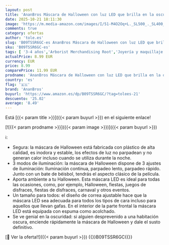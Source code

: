 ```yaml
---
layout: post
title: 'AnanBros Máscara de Halloween con luz LED que brilla en la oscuridad  3 modos de iluminación para juegos de disfraces  cosplay y fiestas'
date: 2025-10-21 18:11:30
image: 'https://m.media-amazon.com/images/I/51-M4O2Oq+L._SL500_._SL400_.jpg'
comments: true
category: ofertas
author: 'tole.es'
slug: 'B09TSSR6GC-es AnanBros Máscara de Halloween con luz LED que brilla en la...'
sku: 'B09TSSR6GC-es'
tags: [ '3-4 años','Arborist Merchandising Root','Joyería y maquillaje para niños','Juegos de imitación','Juguetes','Juguetes y juegos','Máscaras para adultos','Self Service','Special Features Stores','ananbros','b6d17eda-2c26-45ed-a098-453a9f96e839_0','b6d17eda-2c26-45ed-a098-453a9f96e839_1801','halloween','🇪🇸', ]
actualPrice: 8.99 EUR
currency: EUR
price: 8.99
comparePrice: 11.99 EUR
prodname: 'AnanBros Máscara de Halloween con luz LED que brilla en la oscuridad  3 modos de iluminación para juegos de disfraces  cosplay y fiestas'
country: 'es'
flag: '🇪🇸'
brand: 'AnanBros'
buyurl: 'https://www.amazon.es/dp/B09TSSR6GC/?tag=tolees-21'
descuento: '25.02'
average: '8.49'
---
```


Está [{{< param title >}}]({{< param buyurl >}}) en el siguiente enlace!

[![{{< param prodname >}}]({{< param image >}})]({{< param buyurl >}})

ℹ️:

- Segura: la máscara de Halloween está fabricada con plástico de alta calidad, es inodora y estable, los efectos de luz no parpadean y no generan calor incluso cuando se utiliza durante la noche.
- 3 modos de iluminación: la máscara de Halloween dispone de 3 ajustes de iluminación: Iluminación continua, parpadeo lento, parpadeo rápido. Junto con un bate de béisbol, tendrás el aspecto clásico de la película.
- Aporta ambiente a tu Halloween. Esta máscara LED es ideal para todas las ocasiones, como, por ejemplo, Halloween, fiestas, juegos de disfraces, fiestas de disfraces, carnaval y otros eventos.
- Un tamaño para todos: el diseño de correa ajustable hace que la máscara LED sea adecuada para todos los tipos de cara incluso para aquellos que llevan gafas. En el interior de la parte frontal la máscara LED está equipada con espuma como acolchado.
- Se ve genial en la oscuridad: si alguien desprevenido a una habitación oscura, enciende rápidamente la máscara de Halloween y dale el susto definitivo.

[🛒 Ver la oferta!!]({{< param buyurl >}})
{{<world>}}B09TSSR6GC{{</world>}}
